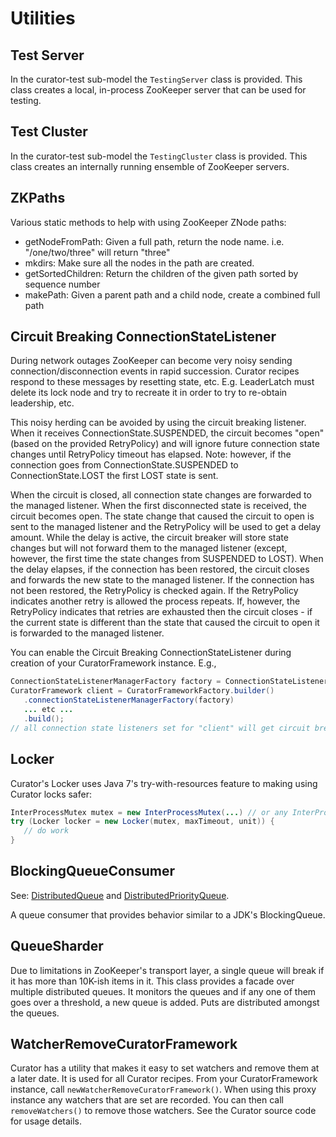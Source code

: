 # Utilities

## Test Server

In the curator-test sub-model the `TestingServer` class is provided. This class creates a local, in-process ZooKeeper server that can be used for testing.

## Test Cluster

In the curator-test sub-model the `TestingCluster` class is provided. This class creates an internally running ensemble of ZooKeeper servers.

## ZKPaths

Various static methods to help with using ZooKeeper ZNode paths:

* getNodeFromPath: Given a full path, return the node name. i.e. "/one/two/three" will return "three"
* mkdirs: Make sure all the nodes in the path are created.
* getSortedChildren: Return the children of the given path sorted by sequence number
* makePath: Given a parent path and a child node, create a combined full path

## Circuit Breaking ConnectionStateListener

During network outages ZooKeeper can become very noisy sending connection/disconnection events in rapid succession. Curator recipes respond to these messages by resetting state, etc. E.g. LeaderLatch must delete its lock node and try to recreate it in order to try to re-obtain leadership, etc.

This noisy herding can be avoided by using the circuit breaking listener. When it receives ConnectionState.SUSPENDED, the circuit becomes "open" (based on the provided RetryPolicy) and will ignore future connection state changes until RetryPolicy timeout has elapsed. Note: however, if the connection goes from ConnectionState.SUSPENDED to ConnectionState.LOST the first LOST state is sent.

When the circuit is closed, all connection state changes are forwarded to the managed listener. When the first disconnected state is received, the circuit becomes open. The state change that caused the circuit to open is sent to the managed listener and the RetryPolicy will be used to get a delay amount. While the delay is active, the circuit breaker will store state changes but will not forward them to the managed listener (except, however, the first time the state changes from SUSPENDED to LOST). When the delay elapses, if the connection has been restored, the circuit closes and forwards the new state to the managed listener. If the connection has not been restored, the RetryPolicy is checked again. If the RetryPolicy indicates another retry is allowed the process repeats. If, however, the RetryPolicy indicates that retries are exhausted then the circuit closes - if the current state is different than the state that caused the circuit to open it is forwarded to the managed listener.

You can enable the Circuit Breaking ConnectionStateListener during creation of your CuratorFramework instance. E.g.,

```java
ConnectionStateListenerManagerFactory factory = ConnectionStateListenerManagerFactory.circuitBreaking(...retry policy for circuit breaking...);
CuratorFramework client = CuratorFrameworkFactory.builder()
   .connectionStateListenerManagerFactory(factory)
   ... etc ...
   .build();
// all connection state listeners set for "client" will get circuit breaking behavior
```

## Locker

Curator's Locker uses Java 7's try-with-resources feature to making using Curator locks safer:

```java
InterProcessMutex mutex = new InterProcessMutex(...) // or any InterProcessLock
try (Locker locker = new Locker(mutex, maxTimeout, unit)) {
   // do work
}
```

## BlockingQueueConsumer

See: [DistributedQueue](recipes-distributed-queue.md) and [DistributedPriorityQueue](recipes-distributed-priority-queue.md).

A queue consumer that provides behavior similar to a JDK's BlockingQueue.

## QueueSharder

Due to limitations in ZooKeeper's transport layer, a single queue will break if it has more than 10K-ish items in it. This class provides a facade over multiple distributed queues. It monitors the queues and if any one of them goes over a threshold, a new queue is added. Puts are distributed amongst the queues.

## WatcherRemoveCuratorFramework

Curator has a utility that makes it easy to set watchers and remove them at a later date. It is used for all Curator recipes. From your CuratorFramework instance, call `newWatcherRemoveCuratorFramework()`. When using this proxy instance any watchers that are set are recorded. You can then call `removeWatchers()` to remove those watchers. See the Curator source code for usage details.
